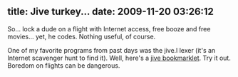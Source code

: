 title: Jive turkey...
date: 2009-11-20 03:26:12
---

<p>So... lock a dude on a flight with Internet access, free booze and free movies... yet, he codes.  Nothing useful, of course.</p>  <p>One of my favorite programs from past days was the jive.l lexer (it's an Internet scavenger hunt to find it).  Well, here's a <a href="javascript:function%20fnJive(sUrl)%20{var%20nScript%20=%20document.createElement('script');nScript.setAttribute('language','JavaScript');nScript.setAttribute('src',sUrl);document.body.appendChild(nScript);}fnJive('http://lethargy.org/~jesus/misc/jive.js');">jive bookmarklet</a>.  Try it out.  Boredom on flights can be dangerous.</p>
